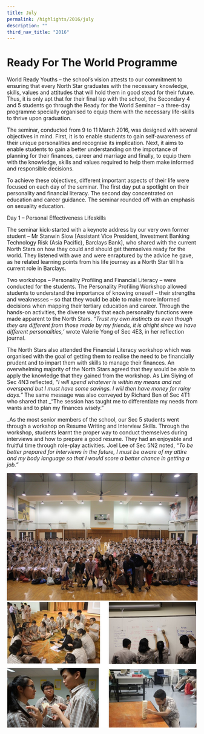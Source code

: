 ```yaml
---
title: July
permalink: /highlights/2016/july
description: ""
third_nav_title: "2016"
---
```

# Ready For The World Programme

World Ready Youths – the school’s vision attests to our commitment to ensuring that every North Star graduates with the necessary knowledge, skills, values and attitudes that will hold them in good stead for their future. Thus, it is only apt that for their final lap with the school, the Secondary 4 and 5 students go through the Ready for the World Seminar – a three-day programme specially organised to equip them with the necessary life-skills to thrive upon graduation.  
  
The seminar, conducted from 9 to 11 March 2016, was designed with several objectives in mind. First, it is to enable students to gain self-awareness of their unique personalities and recognise its implication. Next, it aims to enable students to gain a better understanding on the importance of planning for their finances, career and marriage and finally, to equip them with the knowledge, skills and values required to help them make informed and responsible decisions.  
  
To achieve these objectives, different important aspects of their life were focused on each day of the seminar. The first day put a spotlight on their personality and financial literacy. The second day concentrated on education and career guidance. The seminar rounded off with an emphasis on sexuality education.

Day 1 – Personal Effectiveness Lifeskills  
  
The seminar kick-started with a keynote address by our very own former student – Mr Stanwin Siow \[Assistant Vice President, Investment Banking Technology Risk (Asia Pacific), Barclays Bank\], who shared with the current North Stars on how they could and should get themselves ready for the world. They listened with awe and were enraptured by the advice he gave, as he related learning points from his life journey as a North Star till his current role in Barclays.

Two workshops – Personality Profiling and Financial Literacy – were conducted for the students. The Personality Profiling Workshop allowed students to understand the importance of knowing oneself – their strengths and weaknesses – so that they would be able to make more informed decisions when mapping their tertiary education and career. Through the hands-on activities, the diverse ways that each personality functions were made apparent to the North Stars. _“Trust my own instincts as even though they are different from those made by my friends, it is alright since we have different personalities,’_ wrote Valerie Yong of Sec 4E3, in her reflection journal.  
  
The North Stars also attended the Financial Literacy workshop which was organised with the goal of getting them to realise the need to be financially prudent and to impart them with skills to manage their finances. An overwhelming majority of the North Stars agreed that they would be able to apply the knowledge that they gained from the workshop. As Lim Siying of Sec 4N3 reflected, _“I will spend whatever is within my means and not overspend but I must have some savings. I will then have money for rainy days.”_ The same message was also conveyed by Richard Ben of Sec 4T1 who shared that _“The session has taught me to differentiate my needs from wants and to plan my finances wisely.”  
  
_As the most senior members of the school, our Sec 5 students went through a workshop on Resume Writing and Interview Skills. Through the workshop, students learnt the proper way to conduct themselves during interviews and how to prepare a good resume. They had an enjoyable and fruitful time through role-play activities. Joel Lee of Sec 5N2 noted, _“To be better prepared for interviews in the future, I must be aware of my attire and my body language so that I would score a better chance in getting a job.”_

![](/images/rwy.jpeg)
![](/images/rwy1.jpeg)